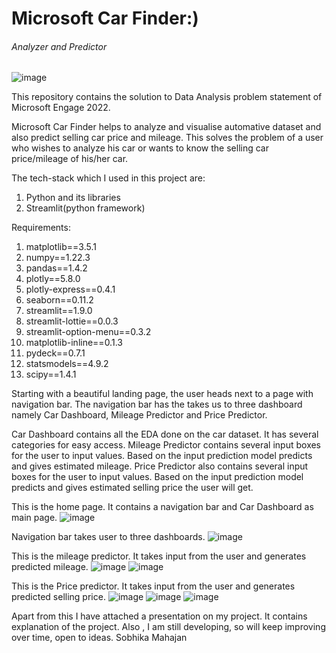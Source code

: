 # Microsoft Car Finder:)
###### Analyzer and Predictor

<!-- ![image](https://user-images.githubusercontent.com/88205144/170847949-30f8e374-7971-44f9-8936-d933af066803.png) -->
![image](https://user-images.githubusercontent.com/88205144/170847940-7133e796-7019-4bbe-af43-ac61ed04da3b.png)

This repository contains the solution to Data Analysis problem statement of Microsoft Engage 2022.

Microsoft Car Finder helps to analyze and visualise automative dataset and also predict selling car price and mileage. This solves the problem of a user who wishes to analyze his car or wants to know the selling car price/mileage of his/her car.

The tech-stack which I used in this project are:
1) Python and its libraries
2) Streamlit(python framework)

Requirements:
1) matplotlib==3.5.1
2) numpy==1.22.3
3) pandas==1.4.2
4) plotly==5.8.0
5) plotly-express==0.4.1
6) seaborn==0.11.2
7) streamlit==1.9.0
8) streamlit-lottie==0.0.3
9) streamlit-option-menu==0.3.2
10) matplotlib-inline==0.1.3
11) pydeck==0.7.1
12) statsmodels==4.9.2
13) scipy==1.4.1

Starting with a beautiful landing page, the user heads next to a page with navigation bar. The navigation bar has the takes us to three dashboard namely Car Dashboard, Mileage Predictor and Price Predictor.

Car Dashboard contains all the EDA done on the car dataset. It has several categories for easy access.
Mileage Predictor contains several input boxes for the user to input values. Based on the input prediction model predicts and gives estimated mileage.
Price Predictor also contains several input boxes for the user to input values. Based on the input prediction model predicts and gives estimated selling price the user will get.

This is the home page. It contains a navigation bar and Car Dashboard as main page.
![image](https://user-images.githubusercontent.com/88205144/170848860-22ba93f0-7372-40fd-9b75-74ff5c687784.png)

Navigation bar takes user to three dashboards.
![image](https://user-images.githubusercontent.com/88205144/170848872-4289a7bb-4712-4346-b84d-e9e6053e30cf.png)

This is the mileage predictor. It takes input from the user and generates predicted mileage.
![image](https://user-images.githubusercontent.com/88205144/170848921-7c89d95a-211f-45ff-9160-052d697df121.png)
![image](https://user-images.githubusercontent.com/88205144/170848940-1763445b-e119-4697-8510-ee3c51a1f619.png)

This is the Price predictor. It takes input from the user and generates predicted selling price.
![image](https://user-images.githubusercontent.com/88205144/170848954-6c06b47a-a6ec-4dd2-8de4-0420a1d84ada.png)
![image](https://user-images.githubusercontent.com/88205144/170848966-8bf83c96-4e50-4bfe-94ee-70905b2d1bf4.png)
![image](https://user-images.githubusercontent.com/88205144/170848976-9f33038c-d9fd-4b65-99be-1e8fa4bac31b.png)


Apart from this I have attached a presentation on my project. It contains explanation of the project.
Also , I am still developing, so will keep improving over time, open to ideas.
Sobhika Mahajan



